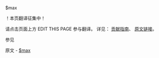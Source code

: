  $max

 ！本页翻译征集中！

请点击页面上方 EDIT THIS PAGE 参与翻译。
详见：
[贡献指南]( https://github.com/whaleal/MongoDB-Manual-zh/blob/master/CONTRIBUTING.md )、
[原文链接](  https://docs.mongodb.com/manual/reference/operator/update/max/  )。

 参见

原文 - [$max]( https://docs.mongodb.com/manual/reference/operator/update/max/ )

